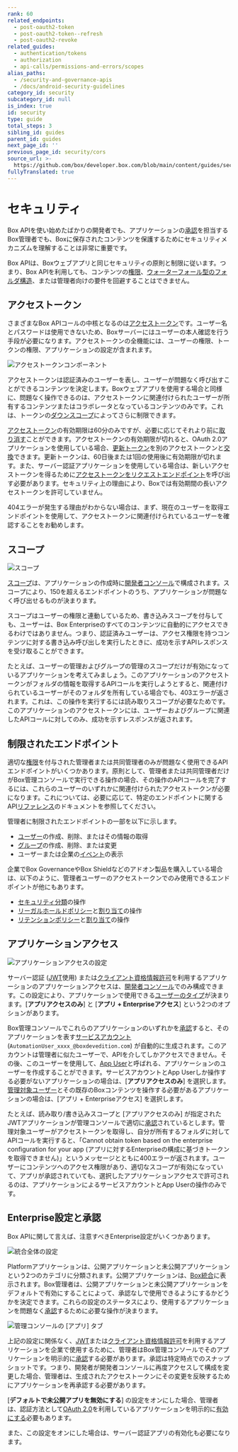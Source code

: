 ```yaml
---
rank: 60
related_endpoints:
  - post-oauth2-token
  - post-oauth2-token--refresh
  - post-oauth2-revoke
related_guides:
  - authentication/tokens
  - authorization
  - api-calls/permissions-and-errors/scopes
alias_paths:
  - /security-and-governance-apis
  - /docs/android-security-guidelines
category_id: security
subcategory_id: null
is_index: true
id: security
type: guide
total_steps: 3
sibling_id: guides
parent_id: guides
next_page_id: ''
previous_page_id: security/cors
source_url: >-
  https://github.com/box/developer.box.com/blob/main/content/guides/security/index.md
fullyTranslated: true
---
```

# セキュリティ

Box APIを使い始めたばかりの開発者でも、アプリケーションの[承認][auth]を担当するBox管理者でも、Boxに保存されたコンテンツを保護するためにセキュリティメカニズムを理解することは非常に重要です。

Box APIは、Boxウェブアプリと同じセキュリティの原則と制限に従います。つまり、Box APIを利用しても、コンテンツの[権限][perm]、[ウォーターフォール型のフォルダ構造][waterfall]、または管理者向けの要件を回避することはできません。

## アクセストークン

さまざまなBox APIコールの中核となるのは[アクセストークン][at]です。ユーザー名とパスワードは使用できないため、Boxサーバーにはユーザーの本人確認を行う手段が必要になります。アクセストークンの全機能には、ユーザーの権限、トークンの権限、アプリケーションの設定が含まれます。

<ImageFrame center shadow border>

![アクセストークンコンポーネント](images/token_vendiagram.png)

</ImageFrame>

アクセストークンは認証済みのユーザーを表し、ユーザーが問題なく呼び出すことができるコンテンツを決定します。Boxウェブアプリを使用する場合と同様に、問題なく操作できるのは、アクセストークンに関連付けられたユーザーが所有するコンテンツまたはコラボレータとなっているコンテンツのみです。これは、トークンの[ダウンスコープ][downscope]によってさらに制限できます。

[アクセストークン][at]の有効期限は60分のみですが、必要に応じてそれより前に[取り消す][revoked]ことができます。アクセストークンの有効期限が切れると、OAuth 2.0アプリケーションを使用している場合、[更新トークン][rt]を別のアクセストークンと[交換][exchange]できます。更新トークンは、60日後または1回の使用後に有効期限が切れます。また、サーバー認証アプリケーションを使用している場合は、新しいアクセストークンを得るために[アクセストークンをリクエストエンドポイント][gettoken]を呼び出す必要があります。セキュリティ上の理由により、Boxでは有効期間の長いアクセストークンを許可していません。

<Message type="tip">

404エラーが発生する理由がわからない場合は、まず、現在のユーザーを取得エンドポイントを使用して、アクセストークンに関連付けられているユーザーを確認することをお勧めします。

</Message>

##  スコープ 

<ImageFrame center shadow border>

![ スコープ ](images/scopes.png)

</ImageFrame>

[スコープ][scopes]は、アプリケーションの作成時に[開発者コンソール][dc]で構成されます。スコープにより、150を超えるエンドポイントのうち、アプリケーションが問題なく呼び出せるものが決まります。

スコープはユーザーの権限と連動しているため、書き込みスコープを付与しても、ユーザーは、Box Enterpriseのすべてのコンテンツに自動的にアクセスできるわけではありません。つまり、認証済みユーザーは、アクセス権限を持つコンテンツに対する書き込み呼び出しを実行したときに、成功を示すAPIレスポンスを受け取ることができます。

たとえば、ユーザーの管理およびグループの管理のスコープだけが有効になっているアプリケーションを考えてみましょう。このアプリケーションのアクセストークンがフォルダの情報を取得するAPIコールを実行しようとすると、関連付けられているユーザーがそのフォルダを所有している場合でも、403エラーが返されます。これは、この操作を実行するには読み取りスコープが必要なためです。このアプリケーションのアクセストークンには、ユーザーおよびグループに関連したAPIコールに対してのみ、成功を示すレスポンスが返されます。

## 制限されたエンドポイント

適切な[権限][coadminperm]を付与された管理者または共同管理者のみが問題なく使用できるAPIエンドポイントがいくつかあります。原則として、管理者または共同管理者だけがBox管理コンソールで実行できる操作の場合、その操作のAPIコールを完了するには、これらのユーザーのいずれかに関連付けられたアクセストークンが必要になります。これについては、必要に応じて、特定のエンドポイントに関するAPI[リファレンス][reference]のドキュメントを参照してください。

管理者に制限されたエンドポイントの一部を以下に示します。

* [ユーザー][users]の作成、削除、またはその情報の取得
* [グループ][groups]の作成、削除、または変更
* ユーザーまたは企業の[イベント][events]の表示

企業でBox GovernanceやBox Shieldなどのアドオン製品を購入している場合は、以下のように、管理者ユーザーのアクセストークンでのみ使用できるエンドポイントが他にもあります。

* [セキュリティ分類][sc]の操作
* [リーガルホールドポリシー][lh]と[割り当て][lha]の操作
* [リテンションポリシー][retention]と[割り当て][rassign]の操作

## アプリケーションアクセス

<ImageFrame center shadow border>

![アプリケーションアクセスの設定](images/app_access.png)

</ImageFrame>

サーバー認証 ([JWT][jwt]使用) または[クライアント資格情報許可][ccg]を利用するアプリケーションのアプリケーションアクセスは、[開発者コンソール][dc]でのみ構成できます。この設定により、アプリケーションで使用できる[ユーザーのタイプ][usertypes]が決まります。\[**アプリアクセスのみ**] と \[**アプリ + Enterpriseアクセス**] という2つのオプションがあります。

Box管理コンソールでこれらのアプリケーションのいずれかを[承認][auth]すると、そのアプリケーションを表す[サービスアカウント][serviceaccount] (`AutomationUser_xxxx_@boxdevedition.com`) が自動的に生成されます。このアカウントは管理者に似たユーザーで、APIを介してしかアクセスできません。その後、このユーザーを使用して、[App User][appusers]と呼ばれる、アプリケーションのユーザーを作成することができます。サービスアカウントとApp Userしか操作する必要がないアプリケーションの場合は、\[**アプリアクセスのみ**] を選択します。[管理対象ユーザー][mu]とその既存のBoxコンテンツを操作する必要があるアプリケーションの場合は、\[アプリ + Enterpriseアクセス] を選択します。

たとえば、読み取り/書き込みスコープと \[アプリアクセスのみ] が指定されたJWTアプリケーションが管理コンソールで適切に[承認][auth]されているとします。管理対象ユーザーがアクセストークンを取得し、自分が所有するフォルダに対してAPIコールを実行すると、「Cannot obtain token based on the enterprise configuration for your app (アプリに対するEnterpriseの構成に基づきトークンを取得できません)」というメッセージとともに400エラーが返されます。ユーザーにコンテンツへのアクセス権限があり、適切なスコープが有効になっていて、アプリが承認されていても、選択したアプリケーションアクセスで許可されるのは、アプリケーションによるサービスアカウントとApp Userの操作のみです。

## Enterprise設定と承認

Box APIに関して言えば、注意すべきEnterprise設定がいくつかあります。

<ImageFrame center shadow border>

![統合全体の設定](images/global_integration_settings.png)

</ImageFrame>

Platformアプリケーションは、公開アプリケーションと未公開アプリケーションという2つのカテゴリに分類されます。公開アプリケーションは、[Box統合][appcenter]に表示されます。Box管理者は、公開アプリケーションと未公開アプリケーションをデフォルトで有効にすることによって、承認なしで使用できるようにするかどうかを決定できます。これらの設定のステータスにより、使用するアプリケーションを問題なく[承認][auth]するために必要な操作が決まります。

<ImageFrame center shadow border>

![管理コンソールの \[アプリ\] タブ](images/jwt_apps_cam.png)

</ImageFrame>

上記の設定に関係なく、[JWT][jwt]または[クライアント資格情報許可][ccg]を利用するアプリケーションを企業で使用するために、管理者はBox管理コンソールでそのアプリケーションを明示的に[承認][auth]する必要があります。承認は特定時点でのスナップショットです。つまり、開発者が開発者コンソールに再度アクセスして構成を変更した場合、管理者は、生成されたアクセストークンにその変更を反映するためにアプリケーションを再承認する必要があります。

\[**デフォルトで未公開アプリを無効にする**] の設定をオンにした場合、管理者は、認証方法として[OAuth 2.0][oauth]を利用しているアプリケーションを明示的に[有効にする][auth]必要もあります。

また、この設定をオンにした場合は、サーバー認証アプリの有効化も必要になります。

<!-- i18n-enable localize-links -->

[perm]: https://support.box.com/hc/ja/articles/360044196413-コラボレータの権限レベルについて

[waterfall]: https://support.box.com/hc/ja/articles/360043697254-フォルダの権限について

<!-- i18n-disable localize-links -->

[downscope]: g://authentication/tokens/downscope

[at]: g://authentication/tokens

[revoked]: e://post-oauth2-revoke

[rt]: g://authentication/tokens/refresh

[gettoken]: e://post-oauth2-token

[exchange]: e://post-oauth2-token--refresh

<!-- i18n-enable localize-links -->

[coadminperm]: https://support.box.com/hc/ja/articles/360044194393-共同管理者権限の付与と変更

[reference]: page://reference

[dc]: https://app.box.com/developers/console

<!-- i18n-disable localize-links -->

[scopes]: g://api-calls/permissions-and-errors/scopes

[users]: e://resources/user

[groups]: e://resources/group

[events]: e://resources/event

[sc]: e://resources/classification

[lh]: e://resources/legal-hold-policy

[lha]: e://resources/legal-hold-policy-assignment

[retention]: e://resources/retention-policies

[rassign]: e://resources/retention-policy-assignment

[jwt]: g://authentication/jwt

[usertypes]: page://platform/user-types

[serviceaccount]: page://platform/user-types/#service-account

[appusers]: page://platform/user-types/#app-user

[mu]: page://platform/user-types/#managed-users

[auth]: g://authorization/platform-app-approval

[oauth]: g://authentication/oauth2

[jwt]: g://authentication/jwt

[ccg]: g://authentication/client-credentials

<!-- i18n-enable localize-links -->

[appcenter]: https://app.box.com/services

<!-- i18n-disable localize-links -->

[auth]: g://authorization
